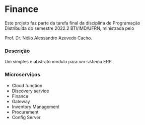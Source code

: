 # Finance


Este projeto faz parte da tarefa final da disciplina de Programação Distribuída do semestre 2022.2 BTI/IMD/UFRN, ministrada pelo

Prof. Dr. Nélio Alessandro Azevedo Cacho.

### Descrição
Um simples e abstrato modulo para um sistema ERP.


### Microserviços 
- Cloud function
- Discovery service
- Finance
- Gateway
- Inventory Management
- Procurement
- Config Server
